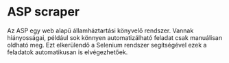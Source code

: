 # ASP scraper

Az ASP egy web alapű államháztartási könyvelő rendszer. Vannak hiányosságai, például sok könnyen automatizálható feladat csak manuálisan oldható meg. Ezt elkerülendő a Selenium rendszer segítségével ezek a feladatok automatikusan is elvégezhetőek.